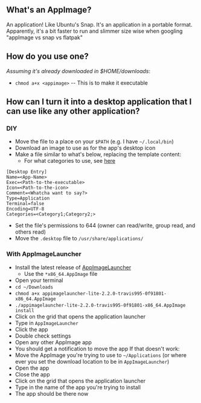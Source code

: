 ## What's an AppImage?
An application!
Like Ubuntu's Snap.
It's an application in a portable format.
Apparently, it's a bit faster to run and slimmer size wise when googling "appImage vs snap vs flatpak"

## How do you use one?
*Assuming it's already downloaded in $HOME/downloads*:
- `chmod a+x <appimage>` -- This is to make it executable

## How can I turn it into a desktop application that I can use like any other application?
### DIY
- Move the file to a place on your `$PATH` (e.g. I have `~/.local/bin`)
- Download an image to use as for the app's desktop icon
- Make a file similar to what's below, replacing the template content:
    - For what categories to use, see [here](https://specifications.freedesktop.org/menu-spec/latest/apa.html)

```
[Desktop Entry]
Name=<App-Name>
Exec=<Path-to-the-executable>
Icon=<Path-to-the-icon>
Comment=<Whatcha want to say?>
Type=Application
Terminal=false
Encoding=UTF-8
Categories=<Category1;Category2;>
```

- Set the file's permissions to 644 (owner can read/write, group read, and others read)
- Move the `.desktop` file to `/usr/share/applications/`


### With AppImageLauncher
- Install the latest release of [AppImageLauncher](https://github.com/TheAssassin/AppImageLauncher/releases)
    - Use the `*x86_64.AppImage` file
- Open your terminal
- `cd ~/Downloads`
- `chmod a+x appimagelauncher-lite-2.2.0-travis995-0f91801-x86_64.AppImage`
- `./appimagelauncher-lite-2.2.0-travis995-0f91801-x86_64.AppImage install`
- Click on the grid that opens the application launcher
- Type in `AppImageLauncher`
- Click the app
- Double check settings
- Open any other AppImage app
- You should get a notification to move the app
If that doesn't work:
- Move the AppImage you're trying to use to `~/Applications` (or where ever you set the download location to be in `AppImageLauncher`)
- Open the app
- Close the app
- Click on the grid that opens the application launcher
- Type in the name of the app you're trying to install
- The app should be there now
